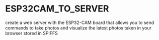 # ESP32CAM_TO_SERVER
create a web server with the ESP32-CAM board that allows you to send commands to take photos and visualize the latest photos taken in your browser stored in SPIFFS
